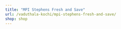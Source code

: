 ```yaml
---
title: "MPI Stephens Fresh and Save"
url: /vaduthala-kochi/mpi-stephens-fresh-and-save/
shop: shop
---
```


